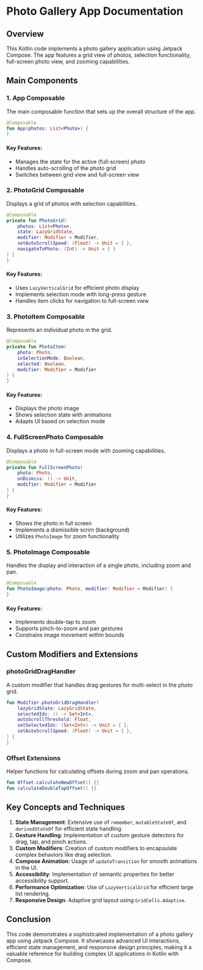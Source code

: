 # Photo Gallery App Documentation

## Overview
This Kotlin code implements a photo gallery application using Jetpack Compose. The app features a grid view of photos, selection functionality, full-screen photo view, and zooming capabilities.

## Main Components

### 1. App Composable
The main composable function that sets up the overall structure of the app.

```kotlin
@Composable
fun App(photos: List<Photo>) {
}
```

#### Key Features:
- Manages the state for the active (full-screen) photo
- Handles auto-scrolling of the photo grid
- Switches between grid view and full-screen view

### 2. PhotoGrid Composable
Displays a grid of photos with selection capabilities.

```kotlin
@Composable
private fun PhotoGrid(
    photos: List<Photo>,
    state: LazyGridState,
    modifier: Modifier = Modifier,
    setAutoScrollSpeed: (Float) -> Unit = { },
    navigateToPhoto: (Int) -> Unit = { }
) {
}
```

#### Key Features:
- Uses `LazyVerticalGrid` for efficient photo display
- Implements selection mode with long-press gesture
- Handles item clicks for navigation to full-screen view

### 3. PhotoItem Composable
Represents an individual photo in the grid.

```kotlin
@Composable
private fun PhotoItem(
    photo: Photo,
    inSelectionMode: Boolean,
    selected: Boolean,
    modifier: Modifier = Modifier
) {
}
```

#### Key Features:
- Displays the photo image
- Shows selection state with animations
- Adapts UI based on selection mode

### 4. FullScreenPhoto Composable
Displays a photo in full-screen mode with zooming capabilities.

```kotlin
@Composable
private fun FullScreenPhoto(
    photo: Photo,
    onDismiss: () -> Unit,
    modifier: Modifier = Modifier
) {
}
```

#### Key Features:
- Shows the photo in full screen
- Implements a dismissible scrim (background)
- Utilizes `PhotoImage` for zoom functionality

### 5. PhotoImage Composable
Handles the display and interaction of a single photo, including zoom and pan.

```kotlin
@Composable
fun PhotoImage(photo: Photo, modifier: Modifier = Modifier) {
}
```

#### Key Features:
- Implements double-tap to zoom
- Supports pinch-to-zoom and pan gestures
- Constrains image movement within bounds

## Custom Modifiers and Extensions

### photoGridDragHandler
A custom modifier that handles drag gestures for multi-select in the photo grid.

```kotlin
fun Modifier.photoGridDragHandler(
    lazyGridState: LazyGridState,
    selectedIds: () -> Set<Int>,
    autoScrollThreshold: Float,
    setSelectedIds: (Set<Int>) -> Unit = { },
    setAutoScrollSpeed: (Float) -> Unit = { },
) {
}
```

### Offset Extensions
Helper functions for calculating offsets during zoom and pan operations.

```kotlin
fun Offset.calculateNewOffset() {}
fun calculateDoubleTapOffset() {}
```

## Key Concepts and Techniques

1. **State Management**: Extensive use of `remember`, `mutableStateOf`, and `derivedStateOf` for efficient state handling.
2. **Gesture Handling**: Implementation of custom gesture detectors for drag, tap, and pinch actions.
3. **Custom Modifiers**: Creation of custom modifiers to encapsulate complex behaviors like drag selection.
4. **Compose Animation**: Usage of `updateTransition` for smooth animations in the UI.
5. **Accessibility**: Implementation of semantic properties for better accessibility support.
6. **Performance Optimization**: Use of `LazyVerticalGrid` for efficient large list rendering.
7. **Responsive Design**: Adaptive grid layout using `GridCells.Adaptive`.

## Conclusion
This code demonstrates a sophisticated implementation of a photo gallery app using Jetpack Compose. It showcases advanced UI interactions, efficient state management, and responsive design principles, making it a valuable reference for building complex UI applications in Kotlin with Compose.